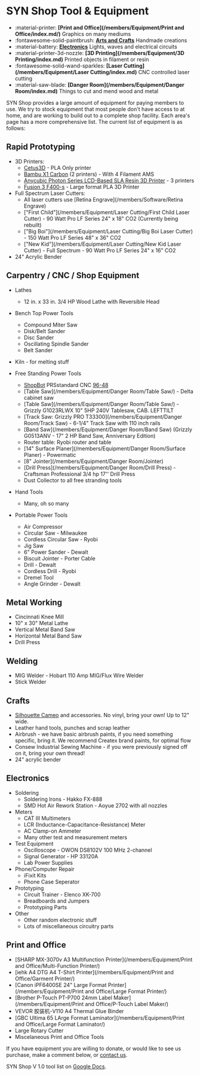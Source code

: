# SYN Shop Tool & Equipment 

<div class="grid cards" markdown>

- :material-printer: __[Print and Office](/members/Equipment/Print and Office/index.md/)__ Graphics on many mediums
- :fontawesome-solid-paintbrush: __[Arts and Crafts](/members/Equipment/Crafts/index.md/)__ Handmade creations
- :material-battery: __[Electronics](/members/Equipment/Electronics/index.md)__ Lights, waves and electrical circuits
- :material-printer-3d-nozzle: __[3D Printing](/members/Equipment/3D Printing/index.md)__ Printed objects in filament or resin
- :fontawesome-solid-wand-sparkles: __[Laser Cutting](/members/Equipment/Laser Cutting/index.md)__ CNC controlled laser cutting
- :material-saw-blade: __[Danger Room](/members/Equipment/Danger Room/index.md)__ Things to cut and mend wood and metal

</div>

SYN Shop provides a large amount of equipment for paying members to use. 
We try to stock equipment that most people don't have access to at home, and are working to build out to a complete shop facility. 
Each area's page has a more comprehensive list. 
The current list of equipment is as follows:

## Rapid Prototyping

* 3D Printers:
    * [Cetus3D](https://www.cetus3d.com/) - PLA Only printer
    * [Bambu X1 Carbon](https://bambulab.com/en-us/x1) (2 printers) - With 4 Filament AMS
    * [Anycubic Photon Series LCD-Based SLA Resin 3D Printer](https://www.anycubic.com/collections/anycubic-photon-3d-printers/products/anycubic-photon-3d-printer) - 3 printers
    * [Fusion 3 F400-s](/members/Equipment/F400-s) - Large format PLA 3D Printer
* Full Spectrum Laser Cutters:
    * All laser cutters use [Retina Engrave](/members/Software/Retina Engrave)
    * ["First Child"](/members/Equipment/Laser Cutting/First Child Laser Cutter) -  90 Watt Pro LF Series 24" x 18" CO2 (Currently being rebuilt)
    * ["Big Boi"](/members/Equipment/Laser Cutting/Big Boi Laser Cutter) - 150 Watt Pro LF Series 48" x 36" CO2
    * ["New Kid"](/members/Equipment/Laser Cutting/New Kid Laser Cutter) - Full Spectrum -  90 Watt Pro LF Series 24" x 16" CO2
* 24" Acrylic Bender

## Carpentry / CNC / Shop Equipment

* Lathes
    * 12 in. x 33 in. 3/4 HP Wood Lathe with Reversible Head

* Bench Top Power Tools
    * Compound Miter Saw 
    * Disk/Belt Sander 
    * Disc Sander
    * Oscillating Spindle Sander
    * Belt Sander

* Kiln - for melting stuff

* Free Standing Power Tools 
    * [ShopBot](/members/Equipment/ShopBot) PRSstandard CNC [96-48](https://www.shopbottools.com/products/standard)
    * [Table Saw](/members/Equipment/Danger Room/Table Saw/) - Delta cabinet saw
    * [Table Saw](/members/Equipment/Danger Room/Table Saw/) - Grizzly G1023RLWX 10" 5HP 240V Tablesaw, CAB. LEFTTILT
    * [Track Saw: Grizzly PRO T33300](/members/Equipment/Danger Room/Track Saw) - 6-1/4" Track Saw with 110 inch rails
    * [Band Saw](/members/Equipment/Danger Room/Band Saw) (Grizzly G0513ANV - 17" 2 HP Band Saw, Anniversary Edition)
    * Router table: Ryobi router and table
    * [14" Surface Planer](/members/Equipment/Danger Room/Surface Planer) - Powermatic 
    * [8" Jointer](/members/Equipment/Danger Room/Jointer)
    * [Drill Press](/members/Equipment/Danger Room/Drill Press) - Craftsman Professional 3/4 hp 17'' Drill Press 
    * Dust Collector to all free stranding tools
    
* Hand Tools
    * Many, oh so many
    
* Portable Power Tools
    * Air Compressor 
    * Circular Saw - Milwaukee 
    * Cordless Circular Saw - Ryobi 
    * Jig Saw 
    * 6" Power Sander - Dewalt 
    * Biscuit Jointer - Porter Cable  
    * Drill - Dewalt 
    * Cordless Drill - Ryobi 
    * Dremel Tool 
    * Angle Grinder - Dewalt 
    
## Metal Working

* Cincinnati Knee Mill
* 10" x 30" Metal Lathe
* Vertical Metal Band Saw
* Horizontal Metal Band Saw
* Drill Press

## Welding

* MIG Welder - Hobart 110 Amp MIG/Flux Wire Welder 
* Stick Welder

## Crafts

* [Silhouette Cameo](https://www.silhouettecameo.com/) and accessories. No vinyl, bring your own! Up to 12" wide.
* Leather hand tools, punches and scrap leather
* Airbrush - we have basic airbrush paints, if you need something specific, bring it. We recommend Createx brand paints, for optimal flow
* Consew Industrial Sewing Machine - if you were previously signed off on it, bring your own thread!
* 24" acrylic bender

## Electronics

* Soldering
    * Soldering Irons - Hakko FX-888
    * SMD Hot Air Rework Station - Aoyue 2702 with all nozzles
* Meters
    * CAT III Multimeters
    * LCR (Inductance-Capacitance-Resistance) Meter
    * AC Clamp-on Ammeter
    * Many other test and measurement meters
* Test Equipment
    * Oscilloscope - OWON DS8102V 100 MHz 2-channel
    * Signal Generator - HP 33120A
    * Lab Power Supplies
* Phone/Computer Repair
    * iFixit Kits
    * Phone Case Seperator
* Prototyping
    * Circuit Trainer - Elenco XK-700
    * Breadboards and Jumpers
    * Prototyping Parts
* Other
    * Other random electronic stuff
    * Lots of miscellaneous circuitry parts

## Print and Office

* [SHARP MX-3070v A3 Multifunction Printer](/members/Equipment/Print and Office/Multi-Function Printer/)
* [iehk A4 DTG A4 T-Shirt Printer](/members/Equipment/Print and Office/Garment Printer/)
* [Canon iPF6400SE 24" Large Format Printer](/members/Equipment/Print and Office/Large Format Printer/)
* [Brother P-Touch PT-P700 24mm Label Maker](/members/Equipment/Print and Office/P-Touch Label Maker/)
* VEVOR 胶装机-V110 A4 Thermal Glue Binder
* [GBC Ultima 65 LArge Format Laminator](/members/Equipment/Print and Office/Large Format Laminator/)
* Large Rotary Cutter
* Miscelaneous Print and Office Tools 

 If you have equipment you are willing to donate, or would like to see us 
 purchase, make a comment below, or [contact us](https://synshop.org/contact).

SYN Shop V 1.0 tool list on [Google Docs](https://docs.google.com/spreadsheet/pub?hl=en_US&hl=en_US&key=0AiEeg-U7TrF4dEo1WFdSYWdCcXZYNUR2N0RNajNHSVE&single=true&gid=0&output=html).
